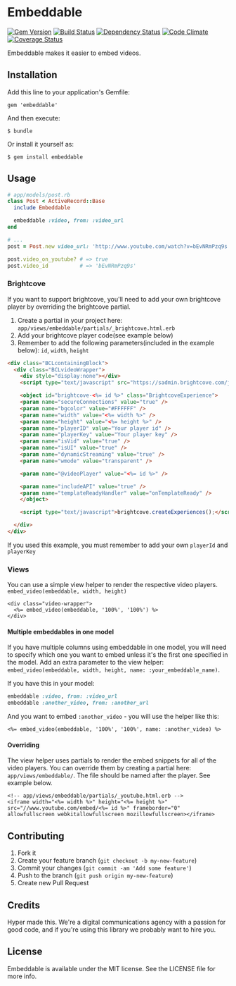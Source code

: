 # Embeddable

[![Gem Version](https://img.shields.io/gem/v/embeddable.svg)](https://rubygems.org/gems/embeddable)
[![Build Status](https://img.shields.io/travis/hyperoslo/embeddable.svg)](https://travis-ci.org/hyperoslo/embeddable)
[![Dependency Status](https://img.shields.io/gemnasium/hyperoslo/embeddable.svg)](https://gemnasium.com/hyperoslo/embeddable)
[![Code Climate](https://img.shields.io/codeclimate/github/hyperoslo/embeddable.svg)](https://codeclimate.com/github/hyperoslo/embeddable)
[![Coverage Status](https://img.shields.io/coveralls/hyperoslo/embeddable.svg)](https://coveralls.io/r/hyperoslo/embeddable)

Embeddable makes it easier to embed videos.

## Installation

Add this line to your application's Gemfile:

    gem 'embeddable'

And then execute:

    $ bundle

Or install it yourself as:

    $ gem install embeddable

## Usage

```ruby
# app/models/post.rb
class Post < ActiveRecord::Base
  include Embeddable

  embeddable :video, from: :video_url
end

# ...
post = Post.new video_url: 'http://www.youtube.com/watch?v=bEvNRmPzq9s'

post.video_on_youtube? # => true
post.video_id          # => 'bEvNRmPzq9s'
```

### Brightcove
If you want to support brightcove, you'll need to add
your own brightcove player by overriding the brightcove partial.

1. Create a partial in your project here: `app/views/embeddable/partials/_brightcove.html.erb`
2. Add your brightcove player code(see example below)
3. Remember to add the following parameters(included in the example below): `id`, `width`, `height`

```html
<div class="BCLcontainingBlock">
  <div class="BCLvideoWrapper">
    <div style="display:none"></div>
    <script type="text/javascript" src="https://sadmin.brightcove.com/js/BrightcoveExperiences.js"></script>

    <object id="brightcove-<%= id %>" class="BrightcoveExperience">
    <param name="secureConnections" value="true" />
    <param name="bgcolor" value="#FFFFFF" />
    <param name="width" value="<%= width %>" />
    <param name="height" value="<%= height %>" />
    <param name="playerID" value="Your player id" />
    <param name="playerKey" value="Your player key" />
    <param name="isVid" value="true" />
    <param name="isUI" value="true" />
    <param name="dynamicStreaming" value="true" />
    <param name="wmode" value="transparent" />

    <param name="@videoPlayer" value="<%= id %>" />

    <param name="includeAPI" value="true" />
    <param name="templateReadyHandler" value="onTemplateReady" />
    </object>

    <script type="text/javascript">brightcove.createExperiences();</script>

  </div>
</div>
```

If you used this example, you must remember to add your own `playerId` and `playerKey`

### Views
You can use a simple view helper to render the respective video players. `embed_video(embeddable, width, height)`

```erb
<div class="video-wrapper">
  <%= embed_video(embeddable, '100%', '100%') %>
</div>
```

#### Multiple embeddables in one model
If you have multiple columns using embeddable in one model, you will need to specify which one you want to embed unless it's the first one specified in the model. Add an extra parameter to the view helper: `embed_video(embeddable, width, height, name: :your_embeddable_name)`.

If you have this in your model:
```ruby
embeddable :video, from: :video_url
embeddable :another_video, from: :another_url
```

And you want to embed `:another_video` - you will use the helper like this:
```erb
<%= embed_video(embeddable, '100%', '100%', name: :another_video) %>
```

#### Overriding
The view helper uses partials to render the embed snippets for all of the video players. You can override them by creating a partial here: `app/views/embeddable/`. The file should be named after the player. See example below.

```erb
<!-- app/views/embeddable/partials/_youtube.html.erb -->
<iframe width="<%= width %>" height="<%= height %>" src="//www.youtube.com/embed/<%= id %>" frameborder="0" allowfullscreen webkitallowfullscreen mozillowfullscreen></iframe>
```

## Contributing

1. Fork it
2. Create your feature branch (`git checkout -b my-new-feature`)
3. Commit your changes (`git commit -am 'Add some feature'`)
4. Push to the branch (`git push origin my-new-feature`)
5. Create new Pull Request

## Credits

Hyper made this. We're a digital communications agency with a passion for good code,
and if you're using this library we probably want to hire you.


## License

Embeddable is available under the MIT license. See the LICENSE file for more info.
